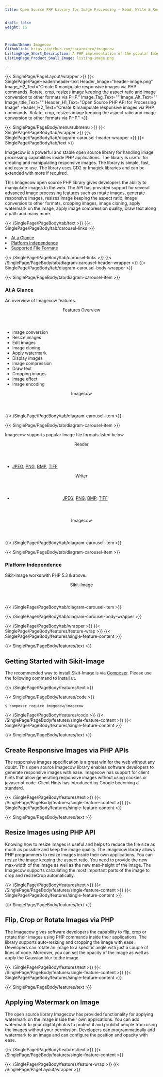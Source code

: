 ```yaml
---
title: Open Source PHP Library for Image Processing – Read, Write & Resize Images


draft: false
weight: 15



ProductName: Imagecow
Githublink: https://github.com/oscarotero/imagecow
ListingPage_Short_Description: A PHP implementation of the popular Image File Formats. It supports working with popular image file formats like PNG, JPEG, BMP, TIFF & more.
ListingPage_Product_Small_Image: listing-image.png 

---
```


{{< SinglePage/PageLayout/wrapper >}}
{{< SinglePage/PageHeader/header-text
Header_Image="header-image.png"
Image_H2_Text="Create & manipulate responsive images via PHP commands. Rotate, crop, resizes image keeping the aspect ratio and image conversion to other formats via PHP."
Image_Tag_Text=""
Image_Alt_Text=""
Image_title_Text=""
Header_H1_Text="Open Source PHP API for Processing Image"
Header_H2_Text="Create & manipulate responsive images via PHP commands. Rotate, crop, resizes image keeping the aspect ratio and image conversion to other formats via PHP." >}}

{{< SinglePage/PageBody/menu/submenu >}}
{{< SinglePage/PageBody/tab/wrapper >}}
{{< SinglePage/PageBody/tab/diagram-carousel-header-wrapper >}}
{{< SinglePage/PageBody/tab/text >}}



<p>Imagecow is a powerful and stable open source library for handling image processing capabilities inside PHP applications. The library is useful for creating and manipulating responsive images. The library is simple, fast, and easy to use. The library uses GD2 or Imagick libraries and can be extended with more if required.</p>
<p>This Imagecow open source PHP library gives developers the ability to manipulate images to the web. The API has provided support for several advanced image processing features such as rotate images, generate responsive images, resizes image keeping the aspect ratio, image conversion to other formats, cropping images, image cloning, apply watermark on the image, apply image compression quality, Draw text along a path and many more.</p>

{{< /SinglePage/PageBody/tab/text >}}
{{< SinglePage/PageBody/tab/carousel-links >}}

<li data-target="#diagramcarousel" data-slide-to="0"><a href="#">At a Glance</a></li>
<li data-target="#diagramcarousel" data-slide-to="2"><a href="#">Platform Independence</a></li>
<li data-target="#diagramcarousel" data-slide-to="1"><a class="activetab" href="#">Supported File Formats</a></li>


{{< /SinglePage/PageBody/tab/carousel-links >}}
{{< /SinglePage/PageBody/tab/diagram-carousel-header-wrapper >}}
{{< SinglePage/PageBody/tab/diagram-carousel-body-wrapper >}}

{{< SinglePage/PageBody/tab/diagram-carousel-item >}}
<h3>At A Glance</h3>
<p>An overview of Imagecow features.</p>
<div class="diagram1 d1-poi">
<div class="d1-row">
<div class="d1-col d1-left"><header>Features Overview</header>
<ul>
<li>Image conversion</li>
<li>Resize images</li>
<li>Edit images</li>
<li>Image cloning</li>
<li>Apply watermark</li>
<li>Display images</li>
<li>Image compression</li>
<li>Draw text</li>
<li>Cropping images</li>
<li>Image effect</li>
<li>Image encoding</li>
</ul>
</div>
</div>
<div class="d1-logo" style="border: none;"><header>Imagecow</header><footer><small></small></footer></div>
<!--/logo--></div>
<!--/diagram1-->
{{< /SinglePage/PageBody/tab/diagram-carousel-item >}}

{{< SinglePage/PageBody/tab/diagram-carousel-item >}}
<p>Imagecow supports popular Image file formats listed below.</p>
<div class="diagram1 d2 d1-poi">
<div class="d1-row">
<div class="d1-col d1-left"><header><i class="fa fa-arrows-v"> </i> Reader</header>
<ul>
<li> <a href="https://docs.fileformat.com/image/jpeg/">JPEG</a>, <a href="https://docs.fileformat.com/image/png/">PNG</a>, <a href="https://docs.fileformat.com/image/bmp/">BMP</a>, <a href="https://docs.fileformat.com/image/tiff/">TIFF</a> </li>
</ul>
</div>
<!--/left-->
<div class="d1-col d1-right"><header><i class="fa fa-long-arrow-down"> </i> Writer</header><header>
<ul>
<li> <a href="https://docs.fileformat.com/image/jpeg/">JPEG</a>, <a href="https://docs.fileformat.com/image/png/">PNG</a>, <a href="https://docs.fileformat.com/image/bmp/">BMP</a>, <a href="https://docs.fileformat.com/image/tiff/">TIFF</a> </li>
</ul>
</header></div>
<!--/right--></div>
<!--/row-->
<div class="d1-logo" style="border: none;"><header>Imagecow</header><footer><small></small></footer></div>
<!--/logo--></div>
<!--/diagram2-->
{{< /SinglePage/PageBody/tab/diagram-carousel-item >}}

{{< SinglePage/PageBody/tab/diagram-carousel-item >}}
<h3>Platform Independence</h3>
<p>Sikit-Image works with PHP 5.3 & above.</p>
<p> </p>
<div class="diagram1 d1-oi">
<div class="d1-row"><!--/left-->
<div class="d1-col d1-right"> </div>
<!--/right--></div>
<!--/row-->
<div class="d1-logo" style="border: none;"><header>Sikit-Image</header><footer><small></small></footer></div>
<!--/logo--></div>
<!--/diagram2 -->
{{< /SinglePage/PageBody/tab/diagram-carousel-item >}}

{{< /SinglePage/PageBody/tab/diagram-carousel-body-wrapper >}}

{{< /SinglePage/PageBody/tab/wrapper >}}
{{< SinglePage/PageBody/features/feature-wrap >}}
{{< SinglePage/PageBody/features/single-feature-content >}}

{{< SinglePage/PageBody/features/text >}}
<h2 class="h2title">Getting Started with Sikit-Image</h2>
<p>The recommended way to install Sikit-Image is via <a href="https://packagist.org/packages/imagecow/imagecow">Composer</a>. Please use the following command to install ut.</p>
{{< /SinglePage/PageBody/features/text >}}

{{< SinglePage/PageBody/features/code >}}
<pre><code class="html">$ composer require imagecow/imagecow</code></pre>


{{< /SinglePage/PageBody/features/code >}}
{{< /SinglePage/PageBody/features/single-feature-content >}}
{{< SinglePage/PageBody/features/single-feature-content >}}

{{< SinglePage/PageBody/features/text >}}
<h2 class="h2title">Create Responsive Images via PHP APIs</h2>
<p>The responsive images specification is a great win for the web without any doubt. This open source Imagecow library enables software developers to generate responsive images with ease. Imagecow has support for client hints that allow generating responsive images without using cookies or javascript code. Client Hints has introduced by Google becoming a standard.</p>

{{< /SinglePage/PageBody/features/text >}}
{{< /SinglePage/PageBody/features/single-feature-content >}}
{{< SinglePage/PageBody/features/single-feature-content >}}

{{< SinglePage/PageBody/features/text >}}
<h2 class="h2title">Resize Images using PHP API</h2>
<p>Knowing how to resize images is useful and helps to reduce the file size as much as possible and keep the image quality. The Imagecow library allows PHP programmers to resize images inside their own applications. You can resize the image keeping the aspect ratio, You need to provide the new max-width of the image as well as the new max-height of the image. The Imagecow supports calculating the most important parts of the image to crop and resizeCrop automatically.</p>

{{< /SinglePage/PageBody/features/text >}}
{{< /SinglePage/PageBody/features/single-feature-content >}}
{{< SinglePage/PageBody/features/single-feature-content >}}

{{< SinglePage/PageBody/features/text >}}
<h2 class="h2title">Flip, Crop or Rotate Images via PHP</h2>
<p>The Imagecow gives software developers the capability to flip, crop or rotate their images using PHP commands inside their applications. The library supports auto-resizing and cropping the image with ease. Developers can rotate an image to a specific angle with just a couple of lines of code. Moreover, you can set the opacity of the image as well as apply the Gaussian blur to the image.</p>

{{< /SinglePage/PageBody/features/text >}}
{{< /SinglePage/PageBody/features/single-feature-content >}}
{{< SinglePage/PageBody/features/single-feature-content >}}

{{< SinglePage/PageBody/features/text >}}
<h2 class="h2title">Applying Watermark on Image</h2>
<p>The open source library Imagecow has provided functionality for applying watermark on the image inside their own applications. You can add watermark to your digital photos to protect it and prohibit people from using the images without your permission. Developers can programmatically add watermark to an image and can configure the position and opacity with ease.</p>

{{< /SinglePage/PageBody/features/text >}}
{{< /SinglePage/PageBody/features/single-feature-content >}}

{{< /SinglePage/PageBody/features/feature-wrap >}}
{{< /SinglePage/PageLayout/wrapper >}}